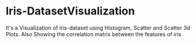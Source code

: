# Iris-DatasetVisualization
It's a Visualization of iris-dataset using Histogram,
Scatter and Scatter 3d Plots.
Also Showing the correlation matrix between the features of iris
